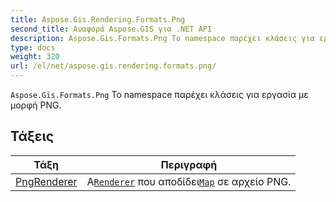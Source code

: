```yaml
---
title: Aspose.Gis.Rendering.Formats.Png
second_title: Αναφορά Aspose.GIS για .NET API
description: Aspose.Gis.Formats.Png Το namespace παρέχει κλάσεις για εργασία με μορφή PNG.
type: docs
weight: 320
url: /el/net/aspose.gis.rendering.formats.png/
---
```

`Aspose.Gis.Formats.Png` Το namespace παρέχει κλάσεις για εργασία με μορφή PNG.

## Τάξεις

| Τάξη | Περιγραφή |
| --- | --- |
| [PngRenderer](./pngrenderer/) | Α[`Renderer`](../aspose.gis.rendering/renderer/) που αποδίδει[`Map`](../aspose.gis.rendering/map/) σε αρχείο PNG. |


